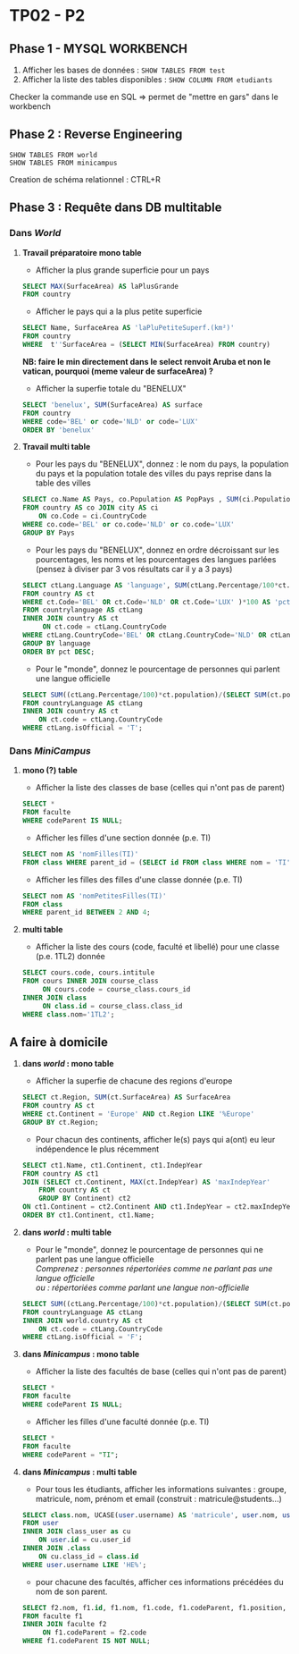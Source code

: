 
# TP02 - P2 
## Phase 1 - MYSQL WORKBENCH 
1. Afficher les bases de données : `SHOW TABLES FROM test`   
2. Afficher la liste des tables disponibles : `SHOW COLUMN FROM etudiants`  
  
Checker la commande use en SQL  => permet de "mettre en gars" dans le workbench  

## Phase 2 : Reverse Engineering 
`SHOW TABLES FROM world`  
`SHOW TABLES FROM minicampus`  
  
Creation de schéma relationnel : CTRL+R   

## Phase 3 : Requête dans DB multitable
### Dans _World_  

1. **Travail préparatoire mono table**
    - Afficher la plus grande superficie pour un pays  
    ```sql
    SELECT MAX(SurfaceArea) AS laPlusGrande  
    FROM country
    ``` 
    - Afficher le pays qui a la plus petite superficie  
    ```sql
    SELECT Name, SurfaceArea AS 'laPluPetiteSuperf.(km²)'
    FROM country
    WHERE  t''SurfaceArea = (SELECT MIN(SurfaceArea) FROM country)
    ```
    **NB: faire le min directement dans le select renvoit Aruba et non le vatican, pourquoi (meme valeur de surfaceArea) ?**   

    - Afficher la superfie totale du "BENELUX"  
    ```sql
    SELECT 'benelux', SUM(SurfaceArea) AS surface
    FROM country
    WHERE code='BEL' or code='NLD' or code='LUX'
    ORDER BY 'benelux'
    ```

2. **Travail multi table**

   - Pour les pays du "BENELUX", donnez : le nom du pays, la population du pays et la population totale des villes du pays reprise dans la table des villes  
    ```sql
    SELECT co.Name AS Pays, co.Population AS PopPays , SUM(ci.Population) AS PopTotVille
    FROM country AS co JOIN city AS ci
    	ON co.Code = ci.CountryCode
    WHERE co.code='BEL' or co.code='NLD' or co.code='LUX'
    GROUP BY Pays
   ```
   - Pour les pays du "BENELUX", donnez en ordre décroissant sur les pourcentages, les noms et les pourcentages des langues parlées
(pensez à diviser par 3 vos résultats car il y a 3 pays)  
    ```sql
    SELECT ctLang.Language AS 'language', SUM(ctLang.Percentage/100*ct.population)/(SELECT SUM(ct.population) 
    FROM country AS ct 
    WHERE ct.Code='BEL' OR ct.Code='NLD' OR ct.Code='LUX' )*100 AS 'pct'
    FROM countrylanguage AS ctLang
    INNER JOIN country AS ct
         ON ct.code = ctLang.CountryCode
    WHERE ctLang.CountryCode='BEL' OR ctLang.CountryCode='NLD' OR ctLang.CountryCode='LUX'
    GROUP BY language
    ORDER BY pct DESC;
    ```
   - Pour le "monde", donnez le pourcentage de personnes qui parlent une langue officielle   
    ```sql
    SELECT SUM((ctLang.Percentage/100)*ct.population)/(SELECT SUM(ct.population) FROM world.country AS ct )*100 AS '%_langueOfficielle'
    FROM countryLanguage AS ctLang
    INNER JOIN country AS ct
        ON ct.code = ctLang.CountryCode
    WHERE ctLang.isOfficial = 'T';
    ```

### Dans _MiniCampus_
1. **mono (?) table**

    - Afficher la liste des classes de base (celles qui n'ont pas de parent)  
    ```sql
    SELECT * 
    FROM faculte 
    WHERE codeParent IS NULL; 
    ```
    - Afficher les filles d'une section donnée (p.e. TI)  
    ```sql
    SELECT nom AS 'nomFilles(TI)' 
    FROM class WHERE parent_id = (SELECT id FROM class WHERE nom = 'TI');
    ```    
    - Afficher les filles des filles d'une classe donnée (p.e. TI)
    ````sql
    SELECT nom AS 'nomPetitesFilles(TI)' 
    FROM class 
    WHERE parent_id BETWEEN 2 AND 4;
    ```` 
2. **multi table**
    - Afficher la liste des cours (code, faculté et libellé) pour une classe (p.e. 1TL2) donnée
    ```sql
    SELECT cours.code, cours.intitule 
    FROM cours INNER JOIN course_class 
         ON cours.code = course_class.cours_id 
    INNER JOIN class 
         ON class.id = course_class.class_id 
    WHERE class.nom='1TL2';
    ```    
    
## A faire à domicile
1. **dans _world_ : mono table**  

      - Afficher la superfie de chacune des regions d'europe  
    ```sql
    SELECT ct.Region, SUM(ct.SurfaceArea) AS SurfaceArea
    FROM country AS ct
    WHERE ct.Continent = 'Europe' AND ct.Region LIKE '%Europe'
    GROUP BY ct.Region;  
    ```       
      - Pour chacun des continents, afficher le(s) pays qui a(ont) eu leur indépendence le plus récemment  
    ```sql
    SELECT ct1.Name, ct1.Continent, ct1.IndepYear
    FROM country AS ct1
    JOIN (SELECT ct.Continent, MAX(ct.IndepYear) AS 'maxIndepYear' 
    	FROM country AS ct 
        GROUP BY Continent) ct2
    ON ct1.Continent = ct2.Continent AND ct1.IndepYear = ct2.maxIndepYear
    ORDER BY ct1.Continent, ct1.Name;    
    ``` 
    
2. **dans _world_ : multi table**  
    - Pour le "monde", donnez le pourcentage de personnes qui ne parlent pas une langue officielle  
     _Comprenez : personnes répertoriées comme ne parlant pas une langue officielle  
     ou : répertoriées comme parlant une langue non-officielle_
    ````sql
    SELECT SUM((ctLang.Percentage/100)*ct.population)/(SELECT SUM(ct.population) FROM country AS ct )*100 AS '%_langueNonOfficielle'
    FROM countryLanguage AS ctLang
    INNER JOIN world.country AS ct
        ON ct.code = ctLang.CountryCode
    WHERE ctLang.isOfficial = 'F';
    ```` 
3. **dans _Minicampus_ : mono table** 

    - Afficher la liste des facultés de base (celles qui n'ont pas de parent)
    ```sql
    SELECT * 
    FROM faculte 
    WHERE codeParent IS NULL;    
    ``` 
    - Afficher les filles d'une faculté donnée (p.e. TI)
    ```sql
    SELECT * 
    FROM faculte 
    WHERE codeParent = "TI";    
    ``` 
4. **dans _Minicampus_ : multi table**  

    - Pour tous les étudiants, afficher les informations suivantes :
        groupe, matricule, nom, prénom et email (construit : matricule@students...)
    ```sql
    SELECT class.nom, UCASE(user.username) AS 'matricule', user.nom, user.prenom, CONCAT(LCASE(user.username), '@students.ephec.be') AS mail
    FROM user
    INNER JOIN class_user as cu
     	ON user.id = cu.user_id
    INNER JOIN .class
      	ON cu.class_id = class.id
    WHERE user.username LIKE 'HE%';    
    ``` 
    - pour chacune des facultés, afficher ces informations précédées du nom de son parent.
    ```sql
    SELECT f2.nom, f1.id, f1.nom, f1.code, f1.codeParent, f1.position, f1.nbEnfants
    FROM faculte f1
    INNER JOIN faculte f2
         ON f1.codeParent = f2.code
    WHERE f1.codeParent IS NOT NULL;    
    ``` 